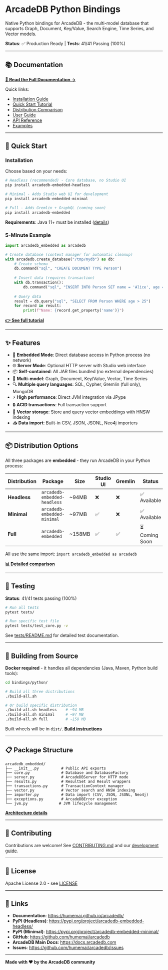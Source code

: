 # ArcadeDB Python Bindings

Native Python bindings for ArcadeDB - the multi-model database that supports Graph, Document, Key/Value, Search Engine, Time Series, and Vector models.

**Status**: ✅ Production Ready | **Tests**: 41/41 Passing (100%)

---

## 📚 Documentation

**[📖 Read the Full Documentation →](https://humemai.github.io/arcadedb/)**

Quick links:
- [Installation Guide](https://humemai.github.io/arcadedb/getting-started/installation/)
- [Quick Start Tutorial](https://humemai.github.io/arcadedb/getting-started/quickstart/)
- [Distribution Comparison](https://humemai.github.io/arcadedb/getting-started/distributions/)
- [User Guide](https://humemai.github.io/arcadedb/guide/core/database/)
- [API Reference](https://humemai.github.io/arcadedb/api/database/)
- [Examples](https://humemai.github.io/arcadedb/examples/basic/)

---

## 🚀 Quick Start

### Installation

Choose based on your needs:

```bash
# Headless (recommended) - Core database, no Studio UI
pip install arcadedb-embedded-headless

# Minimal - Adds Studio web UI for development
pip install arcadedb-embedded-minimal

# Full - Adds Gremlin + GraphQL (coming soon)
pip install arcadedb-embedded
```

**Requirements**: Java 11+ must be installed ([details](https://humemai.github.io/arcadedb/getting-started/installation/#java-runtime-environment-jre))

### 5-Minute Example

```python
import arcadedb_embedded as arcadedb

# Create database (context manager for automatic cleanup)
with arcadedb.create_database("/tmp/mydb") as db:
    # Create schema
    db.command("sql", "CREATE DOCUMENT TYPE Person")
    
    # Insert data (requires transaction)
    with db.transaction():
        db.command("sql", "INSERT INTO Person SET name = 'Alice', age = 30")
    
    # Query data
    result = db.query("sql", "SELECT FROM Person WHERE age > 25")
    for record in result:
        print(f"Name: {record.get_property('name')}")
```

**[👉 See full tutorial](https://humemai.github.io/arcadedb/getting-started/quickstart/)**

---

## ✨ Features

- 🚀 **Embedded Mode**: Direct database access in Python process (no network)
- 🌐 **Server Mode**: Optional HTTP server with Studio web interface
- 📦 **Self-contained**: All JAR files bundled (no external dependencies)
- 🔄 **Multi-model**: Graph, Document, Key/Value, Vector, Time Series
- 🔍 **Multiple query languages**: SQL, Cypher, Gremlin (full only), MongoDB
- ⚡ **High performance**: Direct JVM integration via JPype
- 🔒 **ACID transactions**: Full transaction support
- 🎯 **Vector storage**: Store and query vector embeddings with HNSW indexing
- 📥 **Data import**: Built-in CSV, JSON, JSONL, Neo4j importers

---

## 📦 Distribution Options

All three packages are **embedded** - they run ArcadeDB in your Python process:

| Distribution | Package | Size | Studio UI | Gremlin | Status |
|-------------|---------|------|-----------|---------|--------|
| **Headless** | `arcadedb-embedded-headless` | ~94MB | ❌ | ❌ | ✅ Available |
| **Minimal** | `arcadedb-embedded-minimal` | ~97MB | ✅ | ❌ | ✅ Available |
| **Full** | `arcadedb-embedded` | ~158MB | ✅ | ✅ | ⏳ Coming Soon |

All use the same import: `import arcadedb_embedded as arcadedb`

**[📊 Detailed comparison](https://humemai.github.io/arcadedb/getting-started/distributions/)**

---

## 🧪 Testing

**Status**: 41/41 tests passing (100%)

```bash
# Run all tests
pytest tests/

# Run specific test file
pytest tests/test_core.py -v
```

See [tests/README.md](tests/README.md) for detailed test documentation.

---

## 🔧 Building from Source

**Docker required** - it handles all dependencies (Java, Maven, Python build tools):

```bash
cd bindings/python/

# Build all three distributions
./build-all.sh

# Or build specific distribution
./build-all.sh headless    # ~94 MB
./build-all.sh minimal     # ~97 MB  
./build-all.sh full        # ~158 MB
```

Built wheels will be in `dist/`. **[Build instructions](https://humemai.github.io/arcadedb/getting-started/installation/#building-from-source)**

---

## 📋 Package Structure

```
arcadedb_embedded/
├── __init__.py          # Public API exports
├── core.py              # Database and DatabaseFactory
├── server.py            # ArcadeDBServer for HTTP mode
├── results.py           # ResultSet and Result wrappers
├── transactions.py      # TransactionContext manager
├── vector.py            # Vector search and HNSW indexing
├── importer.py          # Data import (CSV, JSON, JSONL, Neo4j)
├── exceptions.py        # ArcadeDBError exception
└── jvm.py              # JVM lifecycle management
```

**[Architecture details](https://humemai.github.io/arcadedb/development/architecture/)**

---

## 🤝 Contributing

Contributions are welcome! See [CONTRIBUTING.md](../../CONTRIBUTING.md) and our [development guide](https://humemai.github.io/arcadedb/development/contributing/).

---

## 📄 License

Apache License 2.0 - see [LICENSE](../../LICENSE)

---

## 🔗 Links

- **Documentation**: https://humemai.github.io/arcadedb/
- **PyPI (Headless)**: https://pypi.org/project/arcadedb-embedded-headless/
- **PyPI (Minimal)**: https://pypi.org/project/arcadedb-embedded-minimal/
- **GitHub**: https://github.com/humemai/arcadedb
- **ArcadeDB Main Docs**: https://docs.arcadedb.com
- **Issues**: https://github.com/humemai/arcadedb/issues

---

**Made with ❤️ by the ArcadeDB community**
